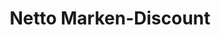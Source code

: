 ---
title: "Netto Marken-Discount"
url: /neustrelitz/netto-marken-discount-wilhelm-stolte-strasse/
shop: Supermarkt
---
